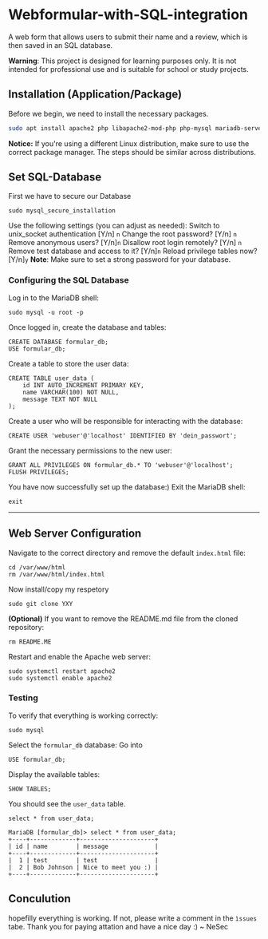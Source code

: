 # Webformular-with-SQL-integration
A web form that allows users to submit their name and a review, which is then saved in an SQL database.

**Warning**: This project is designed for learning purposes only. It is not intended for professional use and is suitable for school or study projects.

## Installation (Application/Package) 
Before we begin, we need to install the necessary packages.

```bash
sudo apt install apache2 php libapache2-mod-php php-mysql mariadb-server mariadb-client php-mysqli
```
**Notice:** If you're using a different Linux distribution, make sure to use the correct package manager. The steps should be similar across distributions.

## Set SQL-Database
First we have to secure our Database
```
sudo mysql_secure_installation
```
Use the following settings (you can adjust as needed): 
Switch to unix_socket authentication [Y/n] `n`
Change the root password? [Y/n] `n`
Remove anonymous users? [Y/n]`n`
Disallow root login remotely? [Y/n] `n`
Remove test database and access to it? [Y/n]`n`
Reload privilege tables now? [Y/n]`y`
**Note**: Make sure to set a strong password for your database.
### Configuring the SQL Database
Log in to the MariaDB shell:
```
sudo mysql -u root -p
```
Once logged in, create the database and tables:
```
CREATE DATABASE formular_db;
USE formular_db;
```
Create a table to store the user data:
```
CREATE TABLE user_data (
    id INT AUTO_INCREMENT PRIMARY KEY,
    name VARCHAR(100) NOT NULL,
    message TEXT NOT NULL
);
```
Create a user who will be responsible for interacting with the database:
```
CREATE USER 'webuser'@'localhost' IDENTIFIED BY 'dein_passwort';
```
Grant the necessary permissions to the new user:
```
GRANT ALL PRIVILEGES ON formular_db.* TO 'webuser'@'localhost';
FLUSH PRIVILEGES;
```
You have now successfully set up the database:) Exit the MariaDB shell:
```
exit
```
____
## Web Server Configuration
Navigate to the correct directory and remove the default `index.html` file:
```
cd /var/www/html
rm /var/www/html/index.html
```
Now install/copy my respetory
```
sudo git clone YXY
```
**(Optional)** If you want to remove the README.md file from the cloned repository:
```
rm README.ME
```
Restart and enable the Apache web server:
```
sudo systemctl restart apache2
sudo systemctl enable apache2
```
### Testing
To verify that everything is working correctly:
```
sudo mysql
```
Select the `formular_db` database:
Go into
```
USE formular_db;
```
Display the available tables:
```
SHOW TABLES;
```
You should see the `user_data` table.
```
select * from user_data;
```
`````
MariaDB [formular_db]> select * from user_data;
+----+-------------+---------------------+
| id | name        | message             |
+----+-------------+---------------------+
|  1 | test        | test                |
|  2 | Bob Johnson | Nice to meet you :) |
+----+-------------+---------------------+
`````
## Conculution
hopefilly everything is working. If not, please write a comment in the `ìssues` tabe. Thank you for paying attation and have a nice day :)
~ NeSec
